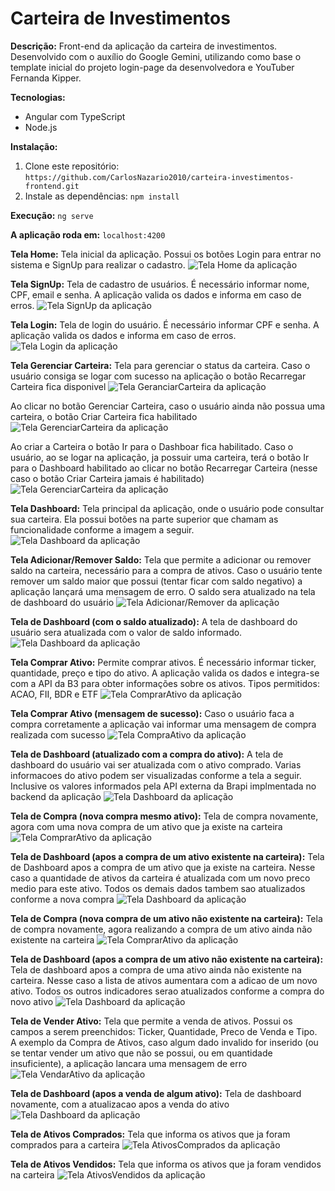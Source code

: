 # Carteira de Investimentos

**Descrição:**
Front-end da aplicação da carteira de investimentos. Desenvolvido com o auxílio do Google Gemini, utilizando como base o template inicial do projeto login-page da desenvolvedora e YouTuber Fernanda Kipper.

**Tecnologias:**
* Angular com TypeScript
* Node.js

**Instalação:**
1. Clone este repositório: `https://github.com/CarlosNazario2010/carteira-investimentos-frontend.git`
2. Instale as dependências: `npm install`   

**Execução:**
`ng serve`

**A aplicação roda em:** 
`localhost:4200`

**Tela Home:**
Tela inicial da aplicação. Possui os botões Login para entrar no sistema e SignUp para realizar o cadastro.
![Tela Home da aplicação](/src/telasApp/TelaHome.png)


**Tela SignUp:**
Tela de cadastro de usuários. É necessário informar nome, CPF, email e senha. A aplicação valida os dados e informa em caso de erros.
![Tela SignUp da aplicação](/src/telasApp/TelaSignUp.png)


**Tela Login:**
Tela de login do usuário. É necessário informar CPF e senha. A aplicação valida os dados e informa em caso de erros.
![Tela Login da aplicação](/src/telasApp/TelaLoginComCadastroRealizadoComSucesso.png)


**Tela Gerenciar Carteira:**
Tela para gerenciar o status da carteira. Caso o usuário consiga se logar com sucesso na aplicação o botão Recarregar Carteira fica disponivel
![Tela GeranciarCarteira da aplicação](/src/telasApp/TelaGerenciarCarteiraComLoginRealizadoComSucesso.png)

Ao clicar no botão Gerenciar Carteira, caso o usuário ainda não possua uma carteira, o botão Criar Carteira fica habilitado
![Tela GerenciarCarteira da aplicação](/src/telasApp/TelaGerenciarCarteiraComInformeQueOClienteNaoPossuiCarteira.png)

Ao criar a Carteira o botão Ir para o Dashboar fica habilitado. Caso o usuário, ao se logar na aplicação, ja possuir uma carteira, terá o botão Ir para o Dashboard  habilitado ao clicar no botão Recarregar Carteira (nesse caso o botão Criar Carteira jamais é habilitado)
![Tela GerenciarCarteira da aplicação](/src/telasApp/TelaGerenciarCarteiraComInformeDeCarteiraCriadaComSucesso.png)


**Tela Dashboard:**
Tela principal da aplicação, onde o usuário pode consultar sua carteira. Ela possui  botões na parte superior que chamam as funcionalidade conforme a imagem a seguir.
![Tela Dashboard da aplicação](/src/telasApp/TelaDashboardIncial.png)


**Tela Adicionar/Remover Saldo:**
Tela que permite a adicionar ou remover saldo na carteira, necessário para a compra de ativos. Caso o usuário tente remover um saldo maior que possui (tentar ficar com saldo negativo) a aplicação lançará uma mensagem de erro. O saldo sera atualizado na tela de dashboard do usuário
![Tela Adicionar/Remover da aplicação](src/telasApp/TelaAdicionarRemoverSaldo.png)


**Tela de Dashboard (com o saldo atualizado):**
A tela de dashboard do usuário sera atualizada com  o valor de saldo informado.
![Tela Dashboard da aplicação](/src/telasApp/TelaDashboardComOSaldoAtualizado.png)


**Tela Comprar Ativo:**
Permite comprar ativos. É necessário informar ticker, quantidade, preço e tipo do ativo. A aplicação valida os dados e integra-se com a API da B3 para obter informações sobre os ativos. Tipos permitidos: ACAO, FII, BDR e ETF
![Tela ComprarAtivo da aplicação](/src/telasApp/TelaComprarAtivos.png)


**Tela Comprar Ativo (mensagem de sucesso):**
Caso o usuário faca a compra corretamente a aplicação vai informar uma mensagem de compra realizada com sucesso
![Tela CompraAtivo da aplicação](/src/telasApp/TelaComCompraFeitaComSucesso.png)


**Tela de Dashboard (atualizado com a compra do ativo):**
A tela de dashboard do usuário vai ser atualizada com o ativo comprado. Varias informacoes do ativo podem ser visualizadas conforme a tela a seguir. Inclusive os valores informados pela API externa da Brapi implmentada no backend da aplicação
![Tela Dashboard da aplicação](/src/telasApp/TelaDashboardComACompraRealizada.png)


**Tela de Compra (nova compra mesmo ativo):**
Tela de compra novamente, agora com uma nova compra de um ativo que ja existe na carteira
![Tela ComprarAtivo da aplicação](/src/telasApp/TelaCompraComNovaCompraAtivoExistente.png)


**Tela de Dashboard (apos a compra de um ativo existente na carteira):**
Tela de Dashboard apos a compra de um ativo que ja existe na carteira. Nesse caso a quantidade de ativos da carteira é atualizada com um novo preco medio para este ativo. Todos os demais dados tambem sao atualizados conforme a nova compra
![Tela Dashboard da aplicação](/src/telasApp/TelaDashboardComNovaCompraMesmoAtivo.png)


**Tela de Compra (nova compra de um ativo não existente na carteira):**
Tela de compra novamente, agora realizando a compra de um ativo ainda não existente na carteira
![Tela ComprarAtivo da aplicação](/src/telasApp/TelaCompraComNovaCompraAtivoNaoExistente.png)


**Tela de Dashboard (apos a compra de um ativo não existente na carteira):**
Tela de dashboard apos a compra de uma ativo ainda não existente na carteira. Nesse caso a lista de ativos aumentara com a adicao de um novo ativo. Todos os outros indicadores serao atualizados conforme a compra do novo ativo
![Tela Dashboard da aplicação](/src/telasApp/TelaDashboardComNovaCompraAtivoDiferente.png)

**Tela de Vender Ativo:**
Tela que permite a venda de ativos. Possui os campos a serem preenchidos: Ticker, Quantidade, Preco de Venda e Tipo. A exemplo da Compra de Ativos, caso algum dado invalido for inserido (ou se tentar vender um ativo que não se possui, ou em quantidade insuficiente), a aplicação lancara uma mensagem de erro 
![Tela VendarAtivo da aplicação](/src/telasApp/TelaVendaAtivo.png)

**Tela de Dashboard (apos a venda de algum ativo):**
Tela de dashboard novamente, com a atualizacao apos a venda do ativo
![Tela Dashboard da aplicação](/src/telasApp/TelaDashboardComAVendaRealizada.png)

**Tela de Ativos Comprados:**
Tela que informa os ativos que ja foram comprados para a carteira
![Tela AtivosComprados da aplicação](/src/telasApp/TelaAtivosComprados.png)

**Tela de Ativos Vendidos:**
Tela que informa os ativos que ja foram vendidos na carteira
![Tela AtivosVendidos da aplicação](/src/telasApp/TelaAtivosVendidos.png)
